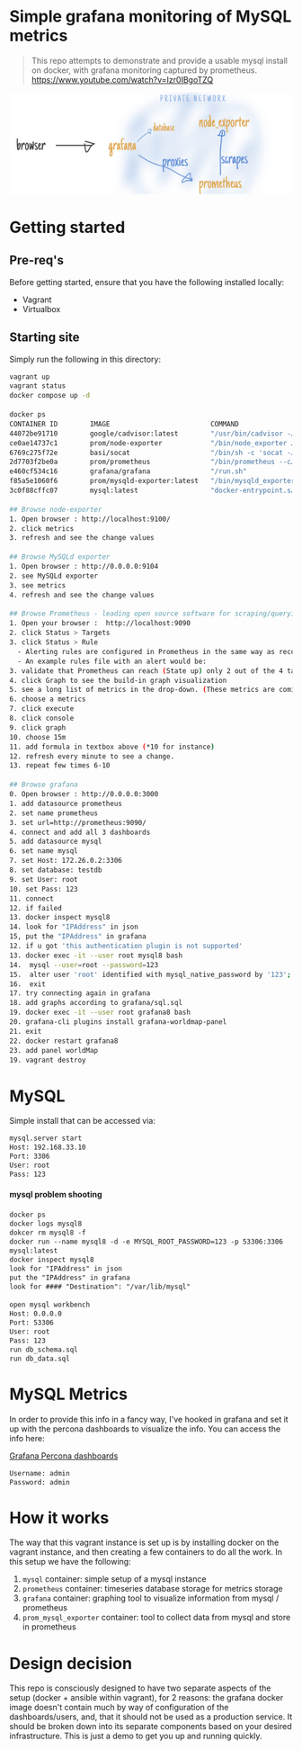 # Simple grafana monitoring of MySQL metrics

> This repo attempts to demonstrate and provide a usable mysql install on docker, with grafana monitoring captured by prometheus.
https://www.youtube.com/watch?v=Izr0IBgoTZQ

![Full architecture](architecture.png)

# Getting started

## Pre-req's 

Before getting started, ensure that you have the following installed locally:

- Vagrant
- Virtualbox

## Starting site

Simply run the following in this directory:

```bash
vagrant up
vagrant status
docker compose up -d

docker ps
CONTAINER ID        IMAGE                         COMMAND                  CREATED             STATUS              PORTS                                NAMES
44072be91710        google/cadvisor:latest        "/usr/bin/cadvisor -…"   17 minutes ago      Up 17 minutes       8080/tcp, 0.0.0.0:8082->8082/tcp     cadvisor8
ce0ae14737c1        prom/node-exporter            "/bin/node_exporter …"   17 minutes ago      Up 17 minutes       0.0.0.0:9100->9100/tcp               node-exporter8
6769c275f72e        basi/socat                    "/bin/sh -c 'socat -…"   17 minutes ago      Up 17 minutes       0.0.0.0:4999->4999/tcp               engine-proxy8
2d7703f2be0a        prom/prometheus               "/bin/prometheus --c…"   5 hours ago         Up 11 minutes       0.0.0.0:9090->9090/tcp               prometheus8
e460cf534c16        grafana/grafana               "/run.sh"                5 hours ago         Up 17 minutes       0.0.0.0:3000->3000/tcp               grafana8
f85a5e1060f6        prom/mysqld-exporter:latest   "/bin/mysqld_exporter"   5 hours ago         Up 17 minutes       0.0.0.0:9104->9104/tcp               mysql_exporter8
3c0f88cffc07        mysql:latest                  "docker-entrypoint.s…"   5 hours ago         Up 17 minutes       33060/tcp, 0.0.0.0:53306->3306/tcp   mysql8

## Browse node-exporter
1. Open browser : http://localhost:9100/
2. click metrics
3. refresh and see the change values

## Browse MySQLd exporter
1. Open browser : http://0.0.0.0:9104
2. see MySQLd exporter
3. see metrics
4. refresh and see the change values

## Browse Prometheus - leading open source software for scraping/querying/graphing/monitoring/alerting timeseries data(built at SoundCloud in 2012)(prometheus.io)
1. Open your browser :  http://localhost:9090 
2. click Status > Targets 
3. click Status > Rule 
  - Alerting rules are configured in Prometheus in the same way as recording rules.
  - An example rules file with an alert would be:   
3. validate that Prometheus can reach (State up) only 2 out of the 4 targets we told it to poll (in prometheus.yml)
4. click Graph to see the build-in graph visualization
5. see a long list of metrics in the drop-down. (These metrics are coming from the container named "node exporter" which produces OS-level metrics for Prometheus to poll)
6. choose a metrics
7. click execute 
8. click console
9. click graph
10. choose 15m
11. add formula in textbox above (*10 for instance)
12. refresh every minute to see a change.
13. repeat few times 6-10

## Browse grafana
0. Open browser : http://0.0.0.0:3000
1. add datasource prometheus
2. set name prometheus
3. set url=http://prometheus:9090/
4. connect and add all 3 dashboards
5. add datasource mysql
6. set name mysql
7. set Host: 172.26.0.2:3306
8. set database: testdb
9. set User: root
10. set Pass: 123
11. connect
12. if failed
13. docker inspect mysql8
14. look for "IPAddress" in json
15, put the "IPAddress" in grafana
12. if u got 'this authentication plugin is not supported'
13. docker exec -it --user root mysql8 bash
14.  mysql --user=root --password=123
15.  alter user 'root' identified with mysql_native_password by '123';
16.  exit
17. try connecting again in grafana
18. add graphs according to grafana/sql.sql
19. docker exec -it --user root grafana8 bash
20. grafana-cli plugins install grafana-worldmap-panel
21. exit
22. docker restart grafana8
23. add panel worldMap
19. vagrant destroy
```

# MySQL 

Simple install that can be accessed via:

```
mysql.server start
Host: 192.168.33.10
Port: 3306
User: root
Pass: 123
```
#### mysql problem shooting 

```
docker ps
docker logs mysql8
dokcer rm mysql8 -f
docker run --name mysql8 -d -e MYSQL_ROOT_PASSWORD=123 -p 53306:3306 mysql:latest
docker inspect mysql8
look for "IPAddress" in json
put the "IPAddress" in grafana
look for #### "Destination": "/var/lib/mysql"

open mysql workbench
Host: 0.0.0.0
Port: 53306
User: root
Pass: 123
run db_schema.sql
run db_data.sql
```
  
# MySQL Metrics 

In order to provide this info in a fancy way, I've hooked in grafana and set it up with the percona dashboards to visualize the info.  You can access the info here:

[Grafana Percona dashboards](http://192.168.33.10/dashboard/db/mysql-overview-percona-app?from=now-15m&to=now)

```
Username: admin
Password: admin
```

# How it works

The way that this vagrant instance is set up is by installing docker on the vagrant instance, and then creating a few containers to do all the work.  In this setup we have the following:

1. `mysql` container: simple setup of a mysql instance
1. `prometheus` container: timeseries database storage for metrics storage
1. `grafana` container: graphing tool to visualize information from mysql / prometheus
1. `prom_mysql_exporter` container: tool to collect data from mysql and store in prometheus


# Design decision

This repo is consciously designed to have two separate aspects of the setup (docker + ansible within vagrant), for 2 reasons: the grafana docker image doesn't contain much by way of configuration of the dashboards/users, and, that it should not be used as a production service.  It should be broken down into its separate components based on your desired infrastructure.  This is just a demo to get you up and running quickly. 

 
